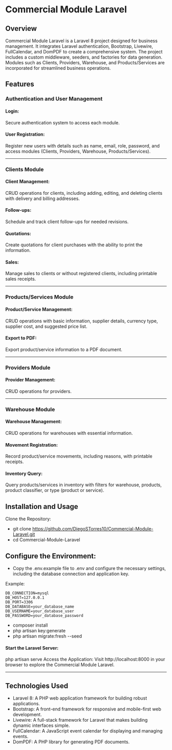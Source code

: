 # Commercial Module Laravel
## Overview
Commercial Module Laravel is a Laravel 8 project designed for business management. It integrates Laravel authentication, Bootstrap, Livewire, FullCalendar, and DomPDF to create a comprehensive system. The project includes a custom middleware, seeders, and factories for data generation. Modules such as Clients, Providers, Warehouse, and Products/Services are incorporated for streamlined business operations.

## Features

### Authentication and User Management
#### Login:
Secure authentication system to access each module.

#### User Registration:
Register new users with details such as name, email, role, password, and access modules (Clients, Providers, Warehouse, Products/Services).

------------


### Clients Module
#### Client Management:
CRUD operations for clients, including adding, editing, and deleting clients with delivery and billing addresses.

#### Follow-ups:
Schedule and track client follow-ups for needed revisions.

#### Quotations:
Create quotations for client purchases with the ability to print the information.

#### Sales:
Manage sales to clients or without registered clients, including printable sales receipts.


------------


### Products/Services Module
#### Product/Service Management:
CRUD operations with basic information, supplier details, currency type, supplier cost, and suggested price list.

#### Export to PDF:
Export product/service information to a PDF document.


------------


### Providers Module
#### Provider Management:
CRUD operations for providers.

------------


### Warehouse Module
#### Warehouse Management:
CRUD operations for warehouses with essential information.

#### Movement Registration:
Record product/service movements, including reasons, with printable receipts.

#### Inventory Query:
Query products/services in inventory with filters for warehouse, products, product classifier, or type (product or service).


## Installation and Usage
Clone the Repository:
- git clone https://github.com/DiegoSTorres10/Commercial-Module-Laravel.git
- cd Commercial-Module-Laravel


## Configure the Environment:

- Copy the .env.example file to .env and configure the necessary settings, including the database connection and application key.

Example:
```
DB_CONNECTION=mysql
DB_HOST=127.0.0.1
DB_PORT=3306
DB_DATABASE=your_database_name
DB_USERNAME=your_database_user
DB_PASSWORD=your_database_password
```
- composer install
- php artisan key:generate
- php artisan migrate:fresh --seed

#### Start the Laravel Server:
php artisan serve
Access the Application:
Visit http://localhost:8000 in your browser to explore the Commercial Module Laravel.


------------



## Technologies Used
- Laravel 8: A PHP web application framework for building robust applications.
- Bootstrap: A front-end framework for responsive and mobile-first web development.
- Livewire: A full-stack framework for Laravel that makes building dynamic interfaces simple.
- FullCalendar: A JavaScript event calendar for displaying and managing events.
- DomPDF: A PHP library for generating PDF documents.
